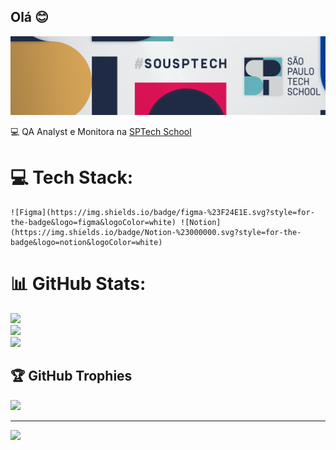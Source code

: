 ## Olá 😊
![Header](https://github.com/isabella-biagini/isabella-biagini/blob/main/capa.png "Header")

💻 QA Analyst e Monitora na [SPTech School](https://sptech.school/)

# 💻 Tech Stack:
	![Figma](https://img.shields.io/badge/figma-%23F24E1E.svg?style=for-the-badge&logo=figma&logoColor=white) ![Notion](https://img.shields.io/badge/Notion-%23000000.svg?style=for-the-badge&logo=notion&logoColor=white)
# 📊 GitHub Stats:
![](https://github-readme-stats.vercel.app/api?username=isabella-biagini&theme=dracula&hide_border=false&include_all_commits=true&count_private=false)<br/>
![](https://github-readme-streak-stats.herokuapp.com/?user=isabella-biagini&theme=dracula&hide_border=false)<br/>
![](https://github-readme-stats.vercel.app/api/top-langs/?username=isabella-biagini&theme=dracula&hide_border=false&include_all_commits=true&count_private=false&layout=compact)

## 🏆 GitHub Trophies
![](https://github-profile-trophy.vercel.app/?username=isabella-biagini&theme=dracula&no-frame=true&no-bg=false&margin-w=4)

---
[![](https://visitcount.itsvg.in/api?id=isabella-biagini&icon=7&color=12)](https://visitcount.itsvg.in)

<!-- Proudly created with GPRM ( https://gprm.itsvg.in ) -->

<!--
**isabella-biagini/isabella-biagini** is a ✨ _special_ ✨ repository because its `README.md` (this file) appears on your GitHub profile.

Here are some ideas to get you started:

- 🌱 I’m currently learning ...
- 👯 I’m looking to collaborate on ...
- 🤔 I’m looking for help with ...
- 💬 Ask me about ...
- 📫 How to reach me: ...
- 😄 Pronouns: ...
- ⚡ Fun fact: ...
-->
